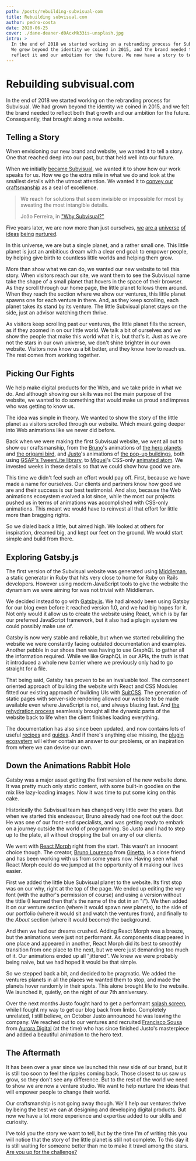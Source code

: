 ```yaml
---
path: /posts/rebuilding-subvisual-com
title: Rebuilding subvisual.com
author: pedro-costa
date: 2020-06-25
cover: ./dane-deaner-d0AcxMk33is-unsplash.jpg
intro: >
  In the end of 2018 we started working on a rebranding process for Subvisual.
  We grew beyond the identity we coined in 2015, and the brand needed to
  reflect it and our ambition for the future. We now have a story to tell.
---
```



# Rebuilding subvisual.com

In the end of 2018 we started working on the rebranding process for Subvisual.
We had grown beyond the identity we coined in 2015, and we felt the brand
needed to reflect both that growth and our ambition for the future.
Consequently, that brought along a new website.


## Telling a Story

When envisioning our new brand and website, we wanted it to tell a story. One
that reached deep into our past, but that held well into our future.

When we initially [became Subvisual], we wanted it to show how our work speaks
for us. How we go the extra mile in what we do and look at the smallest details
with the utmost attention. We wanted it to [convey our
craftsmanship][why-subvisual] as a seal of excellence.

> We reach for solutions that seem invisible or impossible for most by sweating
> the most intangible details.
>
> João Ferreira, in ["Why Subvisual?"][why-subvisual]

Five years later, we are now more than just ourselves,
[we][auroradigital.co] [are a][coverflex.com] [universe][finiam.com]
[of][keyruptive.com] [ideas][ondastudio.co] [being][sioslife.com]
[nurtured][utrust.com].

In this universe, we are but a single planet, and a rather small one. This
little planet is just an ambitious dream with a clear end goal: to empower
people, by helping give birth to countless little worlds and helping them grow.

More than show what we can do, we wanted our new website to tell this story.
When visitors reach our site, we want them to see the Subvisual name take the
shape of a small planet that hovers in the space of their browser. As they
scroll through our home page, the little planet follows them around. When they
reach the section where we show our ventures, this little planet spawns one
for each venture in there. And, as they keep scrolling, each planet takes its
stand by its venture. The little Subvisual planet stays on the side, just an
advisor watching them thrive.

As visitors keep scrolling past our ventures, the little planet fills the
screen, as if they zoomed in on our little world. We talk a bit of ourselves
and we show the people that make this world what it is, but that's it. Just as
we are not the stars in our own universe, we don't shine brighter in our own
website. Visitors now know us a bit better, and they know how to reach us. The
rest comes from working together.


## Picking Our Fights

We help make digital products for the Web, and we take pride in what we do. And
although showing our skills was not the main purpose of the website, we wanted
to do something that would make us proud and impress who was getting to know
us.

The idea was simple in theory. We wanted to show the story of the little planet
as visitors scrolled through our website. Which meant going deeper into Web
animations like we never did before.

Back when we were making the first Subvisual website, we went all out to show
our craftsmanship, from the [Bruno]'s animations of [the hero planets] and [the
origami bird], and [Justo]'s animations of [the pop-up buildings], both using
[GSAP's TweenLite library], to [Miguel]'s CSS-only [animated atom]. We invested
weeks in these details so that we could show how good we are.

This time we didn't feel such an effort would pay off. First, because we have
made a name for ourselves. Our clients and partners know how good we are and
their success is our best testimonial. And also, because the Web animations
ecosystem evolved a lot since, while the most our projects pushed us in terms
of animations was accomplished with CSS-only animations. This meant we would
have to reinvest all that effort for little more than bragging rights.

So we dialed back a little, but aimed high. We looked at others for
inspiration, dreamed big, and kept our feet on the ground. We would start
simple and build from there.


## Exploring Gatsby.js

The first version of the Subvisual website was generated using [Middleman], a
static generator in Ruby that hits very close to home for Ruby on Rails
developers. However using modern JavaScript tools to give the website the
dynamism we were aiming for was not trivial with Middleman.

We decided instead to go with [Gatsby.js]. We had already been using Gatsby
for our blog even before it reached version 1.0, and we had big hopes for it.
Not only would it allow us to create the website using React, which is by far
our preferred JavaScript framework, but it also had a plugin system we could
possibly make use of.

Gatsby is now very stable and reliable, but when we started rebuilding the
website we were constantly facing outdated documentation and examples. Another
pebble in our shoes then was having to use GraphQL to gather all the
information required. While we like GraphQL in our APIs, the truth is that it
introduced a whole new barrier where we previously only had to go straight for
a file.

That being said, Gatsby has proven to be an invaluable tool. The component
oriented approach of building the website with React and CSS Modules fitted our
existing approach of building UIs with [SuitCSS]. The generation of static pages
with server-side rendering allowed our website to be made available even where
JavaScript is not, and always blazing fast. And [the rehydration process]
seamlessly brought all the dynamic parts of the website back to life when the
client finishes loading everything.

The documentation has also since been updated, and now contains lots of useful
[recipes] and [guides]. And if there's anything else missing, the [plugin
ecosystem] will either contain an answer to our problems, or an inspiration
from where we can devise our own.


## Down the Animations Rabbit Hole

Gatsby was a major asset getting the first version of the new website done. It
was pretty much only static content, with some built-in goodies on the mix like
lazy-loading images. Now it was time to put some icing on this cake.

Historically the Subvisual team has changed very little over the years. But
when we started this endeavour, Bruno already had one foot out the door. He was
one of our front-end specialists, and was getting ready to embark on a journey
outside the world of programming. So Justo and I had to step up to the plate,
all without dropping the ball on any of our clients.

We went with [React Morph] right from the start. This wasn't an innocent choice
though. The creator, [Bruno Lourenço] from [Ginetta], is a close friend and has
been working with us from some years now. Having seen what React Morph could do
we jumped at the opportunity of it making our lives easier.

First we added the little blue Subvisual planet to the website. Its first stop
was on our why, right at the top of the page. We ended up editing the very font
(with the author's permission of course) and using a version without the tittle
(I learned then that's the name of the dot in an "i"). We then added it on our
venture section (where it would spawn new planets), to the side of our
portfolio (where it would sit and watch the ventures from), and
finally to the _About_ section (where it would become) the background.

And then we had our dreams crushed. Adding React Morph was a breeze, but the
animations were just not performant. As components disappeared in one place
and appeared in another, React Morph did its best to smoothly transition from
one place to the next, but we were just demanding too much of it. Our
animations ended up all "jittered". We knew we were probably being naive, but
we had hoped it would be that simple.

So we stepped back a bit, and decided to be pragmatic. We added the ventures
planets in all the places we wanted them to stop, and made the planets hover
randomly in their spots. This alone brought life to the website. We launched
it, quietly, on the night of our 7th anniversary.

Over the next months Justo fought hard to get a performant [splash screen],
while I fought my way to get our blog back from limbo. Completely unrelated, I
still believe, on October Justo announced he was leaving the company. We
reached out to our ventures and recruited [Francisco Sousa] from
[Aurora Digital][auroradigital.co] (at the time) who has since finished Justo's
masterpiece and added a beautiful animation to the hero text.


## The Aftermath

It has been over a year since we launched this new side of our brand, but it is
still too soon to feel the ripples coming back. Those closest to us saw us
grow, so they don't see any difference. But to the rest of the world we need to
show we are now a venture studio. We want to help nurture the ideas that will
empower people to change their world.

Our craftsmanship is not going away though. We'll help our ventures thrive by
being the best we can at designing and developing digital products. But now we
have a lot more experience and expertise added to our skills and curiosity.

I've told you the story we want to tell, but by the time I'm of writing this
you will notice that the story of the little planet is still not complete. To
this day it is still waiting for someone better than me to make it travel among
the stars. [Are you up for the challenge?][hiring-a-front-end-developer]


[became Subvisual]: https://subvisual.com/blog/posts/58-our-biggest-announcement-yet/
[why-subvisual]: https://subvisual.com/blog/posts/59-why-subvisual/
[auroradigital.co]: https://auroradigital.co
[coverflex.com]: https://www.coverflex.com/
[finiam.com]: https://www.finiam.com/
[keyruptive.com]: https://keyruptive.com/
[ondastudio.co]: https://ondastudio.co
[sioslife.com]: https://sioslife.com/
[utrust.com]: https://utrust.com/
[Bruno]: https://twitter.com/azevedo_252
[the hero planets]: https://codepen.io/azevedo-252/pen/RPQvmd
[the origami bird]: https://codepen.io/azevedo-252/pen/rVvMXX
[Justo]: https://twitter.com/jpjustonunes
[the pop-up buildings]: https://codepen.io/joaojusto/pen/ZGrPKv
[GSAP's TweenLite library]: https://greensock.com/tweenlite
[Miguel]: https://twitter.com/naps62
[animated atom]: https://codepen.io/naps62/pen/MwVRXZ
[Middleman]: https://middlemanapp.com/
[Gatsby.js]: https://www.gatsbyjs.org
[SuitCSS]: https://suitcss.github.io/
[the rehydration process]: https://www.gatsbyjs.org/docs/adding-app-and-website-functionality/#how-hydration-makes-apps-possible
[recipes]: https://www.gatsbyjs.org/docs/recipes/
[guides]: https://www.gatsbyjs.org/docs/guides/
[plugin ecosystem]: https://www.gatsbyjs.org/plugins/
[React Morph]: https://github.com/brunnolou/react-morph
[Bruno Lourenço]: https://twitter.com/brunnolou
[Ginetta]: https://ginetta.net/
[splash screen]: https://en.wikipedia.org/wiki/Splash_screen
[Francisco Sousa]: https://twitter.com/goodxicosousa
[hiring-a-front-end-developer]: https://subvisual.com/blog/posts/146-subvisual-is-hiring-a-frontend-developer/
